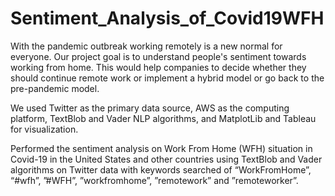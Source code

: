 # Sentiment_Analysis_of_Covid19WFH


With the pandemic outbreak working remotely is a new normal for everyone. Our project
goal is to understand people's sentiment towards working from home. This would help
companies to decide whether they should continue remote work or implement a hybrid model or
go back to the pre-pandemic model.

We used Twitter as the primary data source, AWS as the computing platform, TextBlob and
Vader NLP algorithms, and MatplotLib and Tableau for visualization.

Performed the sentiment analysis on Work From Home (WFH) situation in Covid-19 in the
United States and other countries using TextBlob and Vader algorithms on Twitter data
with keywords searched of “WorkFromHome”, “#wfh”, ”#WFH”, ”workfromhome”,
”remotework” and ”remoteworker”.
